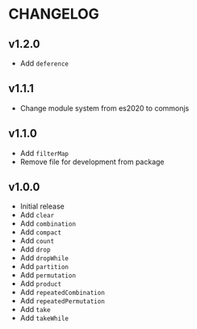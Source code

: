 # CHANGELOG

## v1.2.0

- Add `deference`

## v1.1.1

- Change module system from es2020 to commonjs

## v1.1.0

- Add `filterMap`
- Remove file for development from package

## v1.0.0

- Initial release
- Add `clear`
- Add `combination`
- Add `compact`
- Add `count`
- Add `drop`
- Add `dropWhile`
- Add `partition`
- Add `permutation`
- Add `product`
- Add `repeatedCombination`
- Add `repeatedPermutation`
- Add `take`
- Add `takeWhile`
